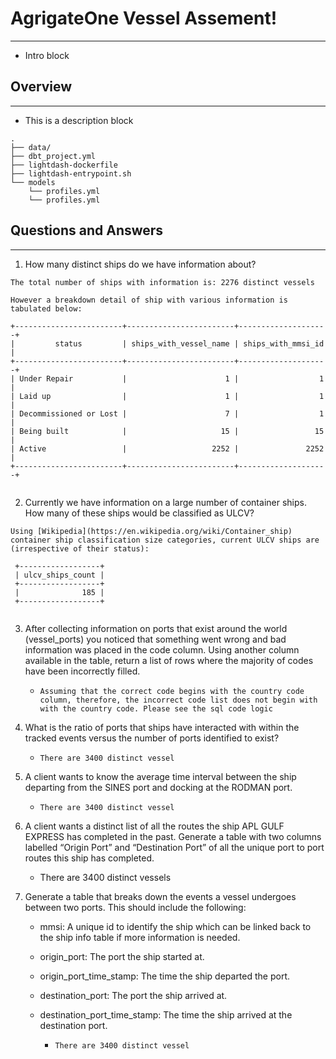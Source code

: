 # AgrigateOne Vessel Assement!
---
- Intro block

## Overview
---

- This is a description block

```
.
├── data/
├── dbt_project.yml
├── lightdash-dockerfile
├── lightdash-entrypoint.sh
└── models
    └── profiles.yml
    └── profiles.yml
```

## Questions and Answers
---

1. How many distinct ships do we have information about?

```
The total number of ships with information is: 2276 distinct vessels
        
However a breakdown detail of ship with various information is tabulated below:

+------------------------+------------------------+--------------------+
|         status         | ships_with_vessel_name | ships_with_mmsi_id |
+------------------------+------------------------+--------------------+
| Under Repair           |                      1 |                  1 |
| Laid up                |                      1 |                  1 |
| Decommissioned or Lost |                      7 |                  1 |
| Being built            |                     15 |                 15 |
| Active                 |                   2252 |               2252 |
+------------------------+------------------------+--------------------+


```    
2. Currently we have information on a large number of container ships. How many
of these ships would be classified as ULCV? 
    
```
Using [Wikipedia](https://en.wikipedia.org/wiki/Container_ship) container ship classification size categories, current ULCV ships are (irrespective of their status):
 
 +------------------+
 | ulcv_ships_count |
 +------------------+
 |              185 |
 +------------------+
    
 ```

3. After collecting information on ports that exist around the world
(vessel_ports) you noticed that something went wrong and bad information
was placed in the code column. Using another column available in the table,
return a list of rows where the majority of codes have been incorrectly filled.


    - `Assuming that the correct code begins with the country code column, therefore, the incorrect code list does not begin with with the country code. Please see the sql code logic`

4. What is the ratio of ports that ships have interacted with within the tracked
events versus the number of ports identified to exist?

    - `There are 3400 distinct vessel`

5. A client wants to know the average time interval between the ship departing
from the SINES port and docking at the RODMAN port.

    - `There are 3400 distinct vessel`

6. A client wants a distinct list of all the routes the ship APL GULF EXPRESS has
completed in the past. Generate a table with two columns labelled “Origin Port”
and “Destination Port” of all the unique port to port routes this ship has
completed.

    - There are 3400 distinct vessels

7. Generate a table that breaks down the events a vessel undergoes between two
ports. This should include the following:
    - mmsi: A unique id to identify the ship which can be linked back to the
ship info table if more information is needed.
    - origin_port: The port the ship started at.
    - origin_port_time_stamp: The time the ship departed the port.
    - destination_port: The port the ship arrived at.
    - destination_port_time_stamp: The time the ship arrived at the
destination port.

        - `There are 3400 distinct vessel`
